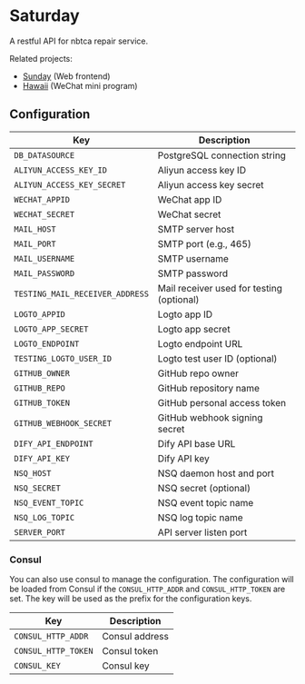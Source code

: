 # Saturday

A restful API for nbtca repair service.

Related projects:

- [Sunday](https://github.com/nbtca/Sunday) (Web frontend)
- [Hawaii](https://github.com/nbtca/Hawaii) (WeChat mini program)

## Configuration

| Key                        | Description                   |
| -------------------------- | ----------------------------- |
| `DB_DATASOURCE`            | PostgreSQL connection string  |
| `ALIYUN_ACCESS_KEY_ID`     | Aliyun access key ID          |
| `ALIYUN_ACCESS_KEY_SECRET` | Aliyun access key secret      |
| `WECHAT_APPID`             | WeChat app ID                 |
| `WECHAT_SECRET`            | WeChat secret                 |
| `MAIL_HOST`                | SMTP server host              |
| `MAIL_PORT`                | SMTP port (e.g., 465)         |
| `MAIL_USERNAME`            | SMTP username                 |
| `MAIL_PASSWORD`            | SMTP password                 |
| `TESTING_MAIL_RECEIVER_ADDRESS`    | Mail receiver used for testing (optional)         |
| `LOGTO_APPID`              | Logto app ID                  |
| `LOGTO_APP_SECRET`         | Logto app secret              |
| `LOGTO_ENDPOINT`           | Logto endpoint URL            |
| `TESTING_LOGTO_USER_ID`       | Logto test user ID (optional) |
| `GITHUB_OWNER`             | GitHub repo owner             |
| `GITHUB_REPO`              | GitHub repository name        |
| `GITHUB_TOKEN`             | GitHub personal access token  |
| `GITHUB_WEBHOOK_SECRET`    | GitHub webhook signing secret |
| `DIFY_API_ENDPOINT`        | Dify API base URL             |
| `DIFY_API_KEY`             | Dify API key                  |
| `NSQ_HOST`                 | NSQ daemon host and port      |
| `NSQ_SECRET`               | NSQ secret (optional)         |
| `NSQ_EVENT_TOPIC`          | NSQ event topic name          |
| `NSQ_LOG_TOPIC`            | NSQ log topic name            |
| `SERVER_PORT`              | API server listen port        |

### Consul

You can also use consul to manage the configuration. The configuration will be loaded from Consul if the `CONSUL_HTTP_ADDR` and `CONSUL_HTTP_TOKEN` are set. The key will be used as the prefix for the configuration keys.

| Key                        | Description                   |
| -------------------------- | ----------------------------- |
| `CONSUL_HTTP_ADDR`         | Consul address                |
| `CONSUL_HTTP_TOKEN`        | Consul token                  |
| `CONSUL_KEY`               | Consul key                    |